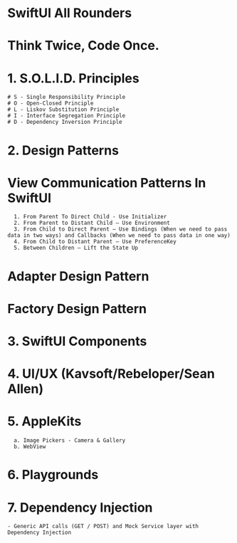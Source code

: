 # SwiftUI All Rounders
# Think Twice, Code Once.

# 1. S.O.L.I.D. Principles
    # S - Single Responsibility Principle
    # O - Open-Closed Principle
    # L - Liskov Substitution Principle
    # I - Interface Segregation Principle
    # D - Dependency Inversion Principle

# 2. Design Patterns
  # View Communication Patterns In SwiftUI
      1. From Parent To Direct Child - Use Initializer
      2. From Parent to Distant Child – Use Environment
      3. From Child to Direct Parent – Use Bindings (When we need to pass data in two ways) and Callbacks (When we need to pass data in one way)
      4. From Child to Distant Parent – Use PreferenceKey
      5. Between Children – Lift the State Up

  # Adapter Design Pattern
  # Factory Design Pattern

# 3. SwiftUI Components

# 4. UI/UX (Kavsoft/Rebeloper/Sean Allen)

# 5. AppleKits
      a. Image Pickers - Camera & Gallery
      b. WebView

# 6. Playgrounds
# 7. Dependency Injection
    - Generic API calls (GET / POST) and Mock Service layer with Dependency Injection
